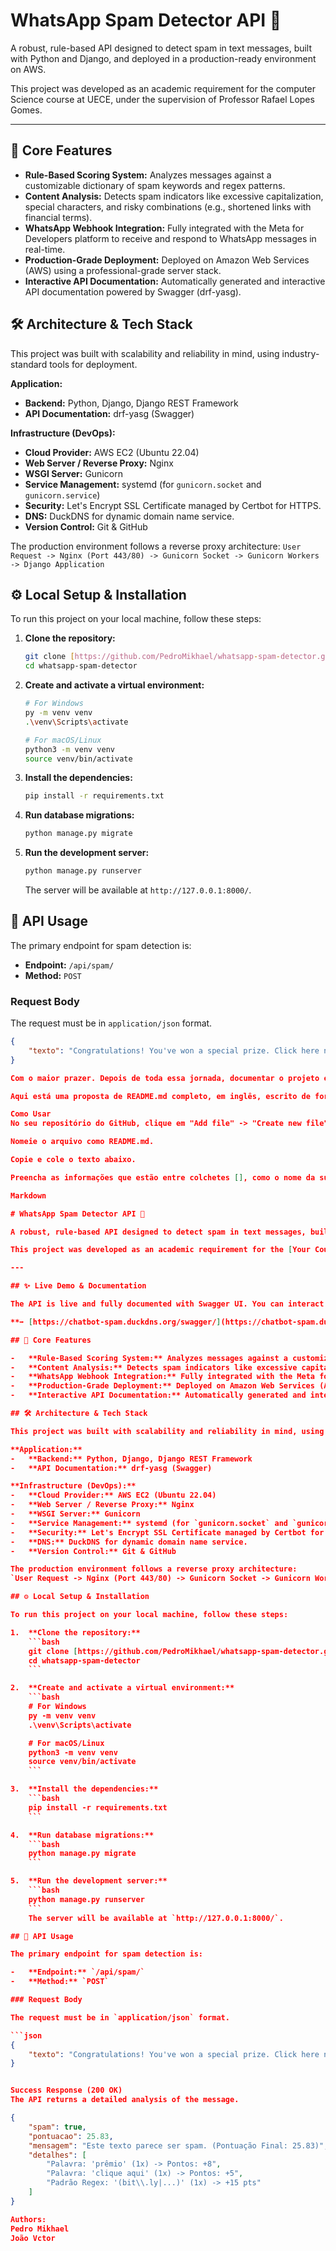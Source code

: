 # WhatsApp Spam Detector API 🤖

A robust, rule-based API designed to detect spam in text messages, built with Python and Django, and deployed in a production-ready environment on AWS.

This project was developed as an academic requirement for the computer Science course at UECE, under the supervision of Professor Rafael Lopes Gomes.

---

## 🚀 Core Features

-   **Rule-Based Scoring System:** Analyzes messages against a customizable dictionary of spam keywords and regex patterns.
-   **Content Analysis:** Detects spam indicators like excessive capitalization, special characters, and risky combinations (e.g., shortened links with financial terms).
-   **WhatsApp Webhook Integration:** Fully integrated with the Meta for Developers platform to receive and respond to WhatsApp messages in real-time.
-   **Production-Grade Deployment:** Deployed on Amazon Web Services (AWS) using a professional-grade server stack.
-   **Interactive API Documentation:** Automatically generated and interactive API documentation powered by Swagger (drf-yasg).

## 🛠️ Architecture & Tech Stack

This project was built with scalability and reliability in mind, using industry-standard tools for deployment.

**Application:**
-   **Backend:** Python, Django, Django REST Framework
-   **API Documentation:** drf-yasg (Swagger)

**Infrastructure (DevOps):**
-   **Cloud Provider:** AWS EC2 (Ubuntu 22.04)
-   **Web Server / Reverse Proxy:** Nginx
-   **WSGI Server:** Gunicorn
-   **Service Management:** systemd (for `gunicorn.socket` and `gunicorn.service`)
-   **Security:** Let's Encrypt SSL Certificate managed by Certbot for HTTPS.
-   **DNS:** DuckDNS for dynamic domain name service.
-   **Version Control:** Git & GitHub

The production environment follows a reverse proxy architecture:
`User Request -> Nginx (Port 443/80) -> Gunicorn Socket -> Gunicorn Workers -> Django Application`

## ⚙️ Local Setup & Installation

To run this project on your local machine, follow these steps:

1.  **Clone the repository:**
    ```bash
    git clone [https://github.com/PedroMikhael/whatsapp-spam-detector.git](https://github.com/PedroMikhael/whatsapp-spam-detector.git)
    cd whatsapp-spam-detector
    ```

2.  **Create and activate a virtual environment:**
    ```bash
    # For Windows
    py -m venv venv
    .\venv\Scripts\activate

    # For macOS/Linux
    python3 -m venv venv
    source venv/bin/activate
    ```

3.  **Install the dependencies:**
    ```bash
    pip install -r requirements.txt
    ```

4.  **Run database migrations:**
    ```bash
    python manage.py migrate
    ```

5.  **Run the development server:**
    ```bash
    python manage.py runserver
    ```
    The server will be available at `http://127.0.0.1:8000/`.

## 📖 API Usage

The primary endpoint for spam detection is:

-   **Endpoint:** `/api/spam/`
-   **Method:** `POST`

### Request Body

The request must be in `application/json` format.

```json
{
    "texto": "Congratulations! You've won a special prize. Click here now bit.ly/prize123"
}

Com o maior prazer. Depois de toda essa jornada, documentar o projeto é a cereja do bolo. Um bom README no GitHub é o que transforma um monte de código em um portfólio profissional.

Aqui está uma proposta de README.md completo, em inglês, escrito de forma profissional e humana, resumindo tudo que vocês construíram. Ele foi feito para impressionar seu professor e qualquer recrutador que o veja no futuro.

Como Usar
No seu repositório do GitHub, clique em "Add file" -> "Create new file".

Nomeie o arquivo como README.md.

Copie e cole o texto abaixo.

Preencha as informações que estão entre colchetes [], como o nome da sua faculdade, disciplina e links.

Markdown

# WhatsApp Spam Detector API 🤖

A robust, rule-based API designed to detect spam in text messages, built with Python and Django, and deployed in a production-ready environment on AWS.

This project was developed as an academic requirement for the [Your Course/Discipline Name] course at [Your University Name], under the supervision of Professor [Professor's Name].

---

## ✨ Live Demo & Documentation

The API is live and fully documented with Swagger UI. You can interact with the endpoint in real-time here:

**➡️ [https://chatbot-spam.duckdns.org/swagger/](https://chatbot-spam.duckdns.org/swagger/)**

## 🚀 Core Features

-   **Rule-Based Scoring System:** Analyzes messages against a customizable dictionary of spam keywords and regex patterns.
-   **Content Analysis:** Detects spam indicators like excessive capitalization, special characters, and risky combinations (e.g., shortened links with financial terms).
-   **WhatsApp Webhook Integration:** Fully integrated with the Meta for Developers platform to receive and respond to WhatsApp messages in real-time.
-   **Production-Grade Deployment:** Deployed on Amazon Web Services (AWS) using a professional-grade server stack.
-   **Interactive API Documentation:** Automatically generated and interactive API documentation powered by Swagger (drf-yasg).

## 🛠️ Architecture & Tech Stack

This project was built with scalability and reliability in mind, using industry-standard tools for deployment.

**Application:**
-   **Backend:** Python, Django, Django REST Framework
-   **API Documentation:** drf-yasg (Swagger)

**Infrastructure (DevOps):**
-   **Cloud Provider:** AWS EC2 (Ubuntu 22.04)
-   **Web Server / Reverse Proxy:** Nginx
-   **WSGI Server:** Gunicorn
-   **Service Management:** systemd (for `gunicorn.socket` and `gunicorn.service`)
-   **Security:** Let's Encrypt SSL Certificate managed by Certbot for HTTPS.
-   **DNS:** DuckDNS for dynamic domain name service.
-   **Version Control:** Git & GitHub

The production environment follows a reverse proxy architecture:
`User Request -> Nginx (Port 443/80) -> Gunicorn Socket -> Gunicorn Workers -> Django Application`

## ⚙️ Local Setup & Installation

To run this project on your local machine, follow these steps:

1.  **Clone the repository:**
    ```bash
    git clone [https://github.com/PedroMikhael/whatsapp-spam-detector.git](https://github.com/PedroMikhael/whatsapp-spam-detector.git)
    cd whatsapp-spam-detector
    ```

2.  **Create and activate a virtual environment:**
    ```bash
    # For Windows
    py -m venv venv
    .\venv\Scripts\activate

    # For macOS/Linux
    python3 -m venv venv
    source venv/bin/activate
    ```

3.  **Install the dependencies:**
    ```bash
    pip install -r requirements.txt
    ```

4.  **Run database migrations:**
    ```bash
    python manage.py migrate
    ```

5.  **Run the development server:**
    ```bash
    python manage.py runserver
    ```
    The server will be available at `http://127.0.0.1:8000/`.

## 📖 API Usage

The primary endpoint for spam detection is:

-   **Endpoint:** `/api/spam/`
-   **Method:** `POST`

### Request Body

The request must be in `application/json` format.

```json
{
    "texto": "Congratulations! You've won a special prize. Click here now bit.ly/prize123"
}


Success Response (200 OK)
The API returns a detailed analysis of the message.

{
    "spam": true,
    "pontuacao": 25.83,
    "mensagem": "Este texto parece ser spam. (Pontuação Final: 25.83)",
    "detalhes": [
        "Palavra: 'prêmio' (1x) -> Pontos: +8",
        "Palavra: 'clique aqui' (1x) -> Pontos: +5",
        "Padrão Regex: '(bit\\.ly|...)' (1x) -> +15 pts"
    ]
}

Authors:
Pedro Mikhael
João Vctor 
